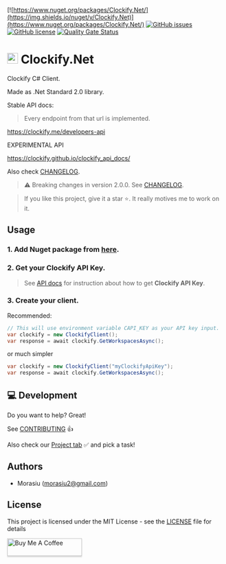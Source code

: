 [![https://www.nuget.org/packages/Clockify.Net/](https://img.shields.io/nuget/v/Clockify.Net)](https://www.nuget.org/packages/Clockify.Net/)
[![GitHub issues](https://img.shields.io/github/issues/Morasiu/Clockify.Net)](https://GitHub.com/Morasiu/Clockify.Net/issues/)
[![GitHub license](https://img.shields.io/github/license/Morasiu/Clockify.Net.svg)](https://github.com/Morasiu/Clockify.Net/blob/master/LICENSE)
[![Quality Gate Status](https://sonarcloud.io/api/project_badges/measure?project=clockify.net&metric=alert_status)](https://sonarcloud.io/summary/new_code?id=clockify.net)

# <img src="https://clockify.me/assets/images/clockify-logo.png" width="25"> Clockify.Net
Clockify C# Client. 

Made as .Net Standard 2.0 library.

Stable API docs:
> Every endpoint from that url is implemented.

https://clockify.me/developers-api

EXPERIMENTAL API

https://clockify.github.io/clockify_api_docs/

Also check [CHANGELOG](CHANGELOG.md).

> ⚠ Breaking changes in version 2.0.0. See [CHANGELOG](CHANGELOG.md).

> If you like this project, give it a star ⭐. It really motives me to work on it.

## Usage

### 1. Add Nuget package from [here](https://www.nuget.org/packages/Clockify.Net/).

### 2. Get your Clockify API Key.

> See [API docs](https://clockify.me/developers-api) for instruction about how to get **Clockify API Key**.

### 3. Create your client.

Recommended:
```csharp
// This will use environment variable CAPI_KEY as your API key input.
var clockify = new ClockifyClient();
var response = await clockify.GetWorkspacesAsync();
```

or much simpler

```csharp
var clockify = new ClockifyClient("myClockifyApiKey");
var response = await clockify.GetWorkspacesAsync();
```

## 💻 Development

Do you want to help? Great!

See [CONTRIBUTING](https://github.com/Morasiu/Clockify.Net/blob/master/Docs/CONTRIBUTING.md) 👍

Also check our [Project tab](https://github.com/Morasiu/Clockify.Net/projects/) ✅ and pick a task!

## Authors

* Morasiu (morasiu2@gmail.com)

## License

This project is licensed under the MIT License - see the [LICENSE](LICENSE) file for details

<a href="https://www.buymeacoffee.com/morasiu" target="_blank"><img src="https://www.buymeacoffee.com/assets/img/custom_images/orange_img.png" alt="Buy Me A Coffee" style="height: 41px !important;width: 174px !important;box-shadow: 0px 3px 2px 0px rgba(190, 190, 190, 0.5) !important;-webkit-box-shadow: 0px 3px 2px 0px rgba(190, 190, 190, 0.5) !important;" ></a>
